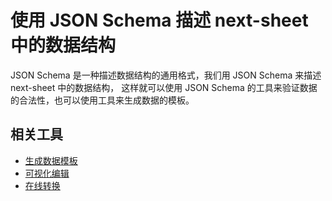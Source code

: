 # 使用 JSON Schema 描述 next-sheet 中的数据结构
JSON Schema 是一种描述数据结构的通用格式，我们用 JSON Schema 来描述 next-sheet 中的数据结构，
这样就可以使用 JSON Schema 的工具来验证数据的合法性，也可以使用工具来生成数据的模板。

## 相关工具
* [生成数据模板](https://app.quicktype.io/)
* [可视化编辑](https://hellosean1025.github.io/json-schema-visual-editor/)
* [在线转换](https://transform.tools/json-schema-to-typescript)